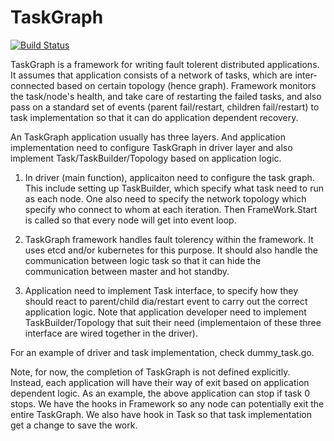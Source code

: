 TaskGraph
=========

[![Build Status](https://travis-ci.org/go-distributed/meritop.svg)](https://travis-ci.org/go-distributed/meritop)


TaskGraph is a framework for writing fault tolerent distributed applications. It assumes that application consists of a network of tasks, which are inter-connected based on certain topology (hence graph). Framework monitors the task/node's health, and take care of restarting the failed tasks, and also pass on a standard set of events (parent fail/restart, children fail/restart) to task implementation so that it can do application dependent recovery.


An TaskGraph application usually has three layers. And application implementation need to configure TaskGraph in driver layer and also implement Task/TaskBuilder/Topology based on application logic. 

1. In driver (main function), applicaiton need to configure the task graph. This include setting up TaskBuilder, which specify what task need to run as each node. One also need to specify the network topology which specify who connect to whom at each iteration. Then FrameWork.Start is called so that every node will get into event loop. 

2. TaskGraph framework handles fault tolerency within the framework. It uses etcd and/or kubernetes for this purpose. It should also handle the communication between logic task so that it can hide the communication between master and hot standby.

3. Application need to implement Task interface, to specify how they should react to parent/child dia/restart event to carry out the correct application logic. Note that application developer need to implement TaskBuilder/Topology that suit their need (implementaion of these three interface are wired together in the driver).

For an example of driver and task implementation, check dummy_task.go.

Note, for now, the completion of TaskGraph is not defined explicitly. Instead, each application will have their way of exit based on application dependent logic. As an example, the above application can stop if task 0 stops. We have the hooks in Framework so any node can potentially exit the entire TaskGraph. We also have hook in Task so that task implementation get a change to save the work.